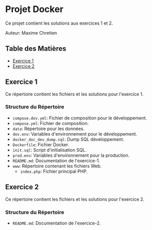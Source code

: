 # Projet Docker

Ce projet contient les solutions aux exercices 1 et 2.

Auteur: Maxime Chretien

## Table des Matières

- [Exercice 1](#exercice-1)
- [Exercice 2](#exercice-2)

## Exercice 1

Ce répertoire contient les fichiers et les solutions pour l'exercice 1.

### Structure du Répertoire

- `compose.dev.yml`: Fichier de composition pour le développement.
- `compose.yml`: Fichier de composition.
- `data`: Répertoire pour les données.
- `dev.env`: Variables d'environnement pour le développement.
- `docker_doc_dev_dump.sql`: Dump SQL développement.
- `Dockerfile`: Fichier Docker.
- `init.sql`: Script d'initialisation SQL.
- `prod.env`: Variables d'environnement pour la production.
- `README.md`: Documentation de l'exercice-1.
- `www`: Répertoire contenant les fichiers Web.
  - `index.php`: Fichier principal PHP.

## Exercice 2

Ce répertoire contient les fichiers et les solutions pour l'exercice 2.

### Structure du Répertoire

- `README.md`: Documentation de l'exercice-2.

